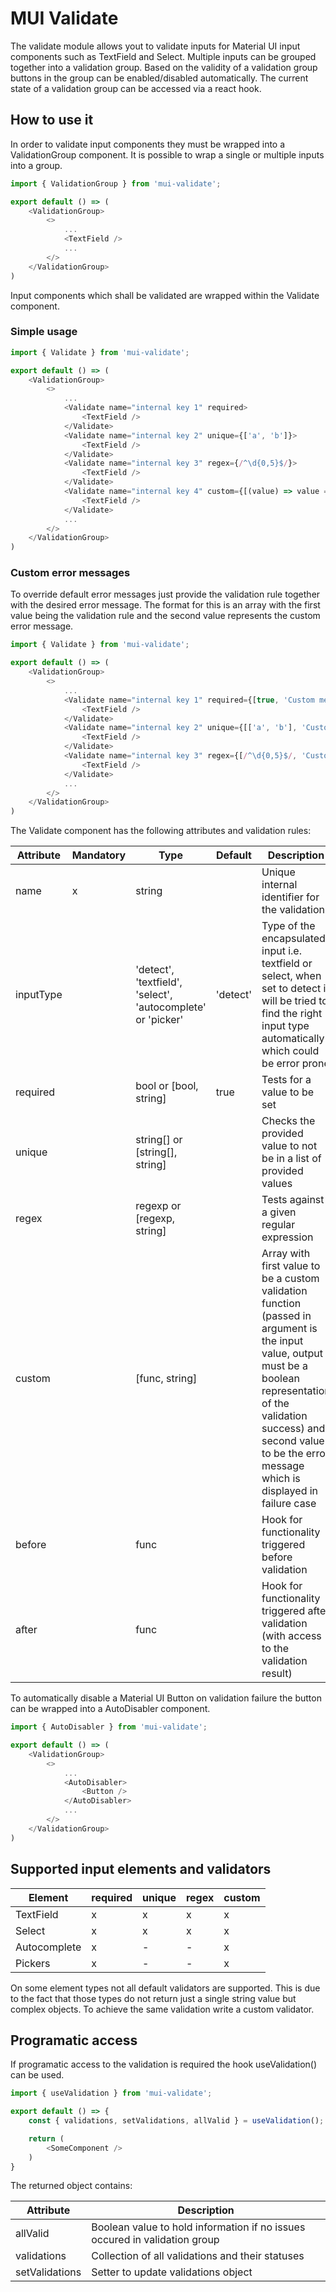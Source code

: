 # MUI Validate

The validate module allows yout to validate inputs for Material UI input components such as TextField and Select.
Multiple inputs can be grouped together into a validation group.
Based on the validity of a validation group buttons in the group can be enabled/disabled automatically.
The current state of a validation group can be accessed via a react hook.

## How to use it

In order to validate input components they must be wrapped into a ValidationGroup component. It is possible to wrap a single or multiple inputs into a group.

```js
import { ValidationGroup } from 'mui-validate';

export default () => (
    <ValidationGroup>
        <>
            ...
            <TextField />
            ...
        </>
    </ValidationGroup>
)
```

Input components which shall be validated are wrapped within the Validate component.

### Simple usage

```js
import { Validate } from 'mui-validate';

export default () => (
    <ValidationGroup>
        <>
            ...
            <Validate name="internal key 1" required>
                <TextField />
            </Validate>
            <Validate name="internal key 2" unique={['a', 'b']}>
                <TextField />
            </Validate>
            <Validate name="internal key 3" regex={/^\d{0,5}$/}>
                <TextField />
            </Validate>
            <Validate name="internal key 4" custom={[(value) => value === 'expected value', 'Custom validation failed!']}>
                <TextField />
            </Validate>
            ...
        </>
    </ValidationGroup>
)
```

### Custom error messages

To override default error messages just provide the validation rule together with the desired error message.
The format for this is an array with the first value being the validation rule and the second value represents the custom error message.

```js
import { Validate } from 'mui-validate';

export default () => (
    <ValidationGroup>
        <>
            ...
            <Validate name="internal key 1" required={[true, 'Custom message for required']}>
                <TextField />
            </Validate>
            <Validate name="internal key 2" unique={[['a', 'b'], 'Custom message for unique']}>
                <TextField />
            </Validate>
            <Validate name="internal key 3" regex={[/^\d{0,5}$/, 'Custom message for regex']}>
                <TextField />
            </Validate>
            ...
        </>
    </ValidationGroup>
)
```

The Validate component has the following attributes and validation rules:

Attribute|Mandatory|Type|Default|Description
--|--|--|--|--
name|x|string| |Unique internal identifier for the validation
inputType| |'detect', 'textfield', 'select', 'autocomplete' or 'picker'|'detect'|Type of the encapsulated input i.e. textfield or select, when set to detect it will be tried to find the right input type automatically which could be error prone
required| |bool or [bool, string]|true|Tests for a value to be set
unique| |string[] or [string[], string]| |Checks the provided value to not be in a list of provided values
regex| |regexp or [regexp, string]| |Tests against a given regular expression
custom| |[func, string]| |Array with first value to be a custom validation function (passed in argument is the input value, output must be a boolean representation of the validation success) and second value to be the error message which is displayed in failure case
before| |func| |Hook for functionality triggered before validation
after| |func| |Hook for functionality triggered after validation (with access to the validation result)


To automatically disable a Material UI Button on validation failure the button can be wrapped into a AutoDisabler component.

```js
import { AutoDisabler } from 'mui-validate';

export default () => (
    <ValidationGroup>
        <>
            ...
            <AutoDisabler>
                <Button />
            </AutoDisabler>
            ...
        </>
    </ValidationGroup>
)
```

## Supported input elements and validators
Element|required|unique|regex|custom
--|--|--|--|--
TextField|x|x|x|x
Select|x|x|x|x
Autocomplete|x|-|-|x
Pickers|x|-|-|x

On some element types not all default validators are supported. This is due to the fact that those types do not return just a single string value but complex objects. To achieve the same validation write a custom validator.

## Programatic access

If programatic access to the validation is required the hook useValidation() can be used.

```js
import { useValidation } from 'mui-validate';

export default () => {
    const { validations, setValidations, allValid } = useValidation();

    return (
        <SomeComponent />
    )
}
```

The returned object contains:

Attribute|Description
--|--
allValid|Boolean value to hold information if no issues occured in validation group
validations|Collection of all validations and their statuses
setValidations|Setter to update validations object
